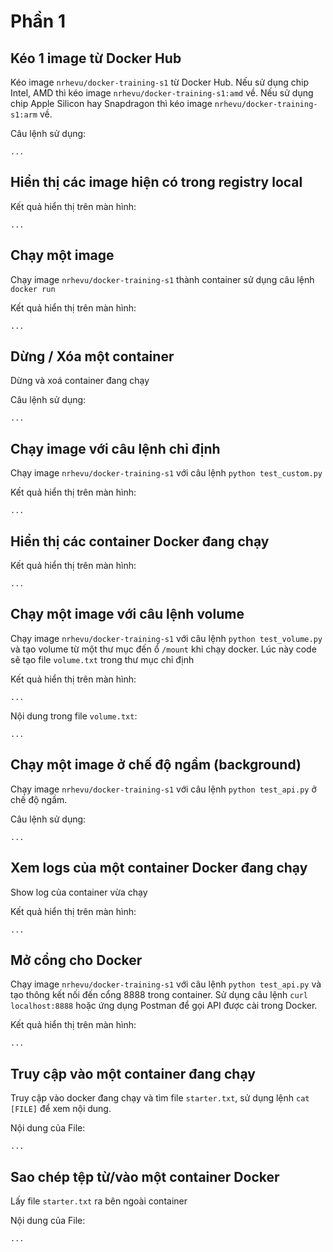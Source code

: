 # Phần 1

## Kéo 1 image từ Docker Hub
Kéo image `nrhevu/docker-training-s1` từ Docker Hub. Nếu sử dụng chip Intel, AMD thì kéo image `nrhevu/docker-training-s1:amd` về. Nếu sử dụng chip Apple Silicon hay Snapdragon thì kéo image `nrhevu/docker-training-s1:arm` về.

Câu lệnh sử dụng:
```
...
```

## Hiển thị các image hiện có trong registry local
Kết quả hiển thị trên màn hình:
```
...
```

## Chạy một image
Chạy image `nrhevu/docker-training-s1` thành container sử dụng câu lệnh `docker run`

Kết quả hiển thị trên màn hình:
```
...
```

## Dừng / Xóa một container
Dừng và xoá container đang chạy

Câu lệnh sử dụng:
```
...
```

## Chạy image với câu lệnh chỉ định
Chạy image `nrhevu/docker-training-s1` với câu lệnh `python test_custom.py`

Kết quả hiển thị trên màn hình:
```
...
```

## Hiển thị các container Docker đang chạy
Kết quả hiển thị trên màn hình:
```
...
```

## Chạy một image với câu lệnh volume
Chạy image `nrhevu/docker-training-s1` với câu lệnh `python test_volume.py` và tạo volume từ một thư mục đến ổ `/mount` khi chạy docker. Lúc này code sẽ tạo file `volume.txt` trong thư mục chỉ định

Kết quả hiển thị trên màn hình:
```
...
```
Nội dung trong file `volume.txt`:
```
...
```


## Chạy một image ở chế độ ngầm (background)
Chạy image `nrhevu/docker-training-s1` với câu lệnh `python test_api.py` ở chế độ ngầm.

Câu lệnh sử dụng:
```
...
```

## Xem logs của một container Docker đang chạy
Show log của container vừa chạy

Kết quả hiển thị trên màn hình:
```
...
```

## Mở cổng cho Docker
Chạy image `nrhevu/docker-training-s1` với câu lệnh `python test_api.py` và tạo thông kết nối đến cổng 8888 trong container. Sử dụng câu lệnh `curl localhost:8888` hoặc ứng dụng Postman để gọi API được cài trong Docker.


Kết quả hiển thị trên màn hình:
```
...
```


## Truy cập vào một container đang chạy
Truy cập vào docker đang chạy và tìm file `starter.txt`, sử dụng lệnh `cat [FILE]` để xem nội dung.

Nội dung của File: 
```
...
```

## Sao chép tệp từ/vào một container Docker
Lấy file `starter.txt` ra bên ngoài container

Nội dung của File: 
```
...
```